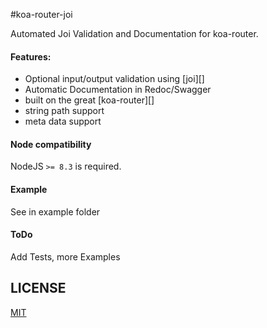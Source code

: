 #koa-router-joi

Automated Joi Validation and Documentation for koa-router.

#### Features:

- Optional input/output validation using [joi][]
- Automatic Documentation in Redoc/Swagger
- built on the great [koa-router][]
- string path support
- meta data support

#### Node compatibility

NodeJS `>= 8.3` is required.

#### Example

See in example folder

#### ToDo

Add Tests, more Examples

## LICENSE

[MIT](https://github.com/bhanuc/koa-router-joi/blob/master/LICENSE)

